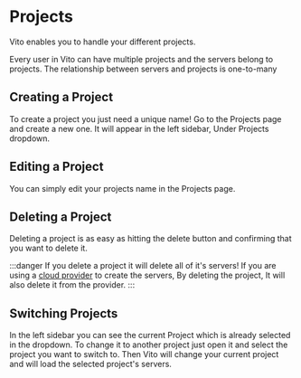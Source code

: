 # Projects

Vito enables you to handle your different projects.

Every user in Vito can have multiple projects and the servers belong to projects. The relationship between servers and projects is one-to-many

## Creating a Project

To create a project you just need a unique name! Go to the Projects page and create a new one. It will appear in the left sidebar, Under Projects dropdown.

## Editing a Project

You can simply edit your projects name in the Projects page.

## Deleting a Project

Deleting a project is as easy as hitting the delete button and confirming that you want to delete it.

:::danger
If you delete a project it will delete all of it's servers! If you are using a [cloud provider](/settings/server-providers.md) to create the servers, By deleting the project, It will also delete it from the provider.
:::

## Switching Projects

In the left sidebar you can see the current Project which is already selected in the dropdown. To change it to another project just open it and select the project you want to switch to. Then Vito will change your current project and will load the selected project's servers.
